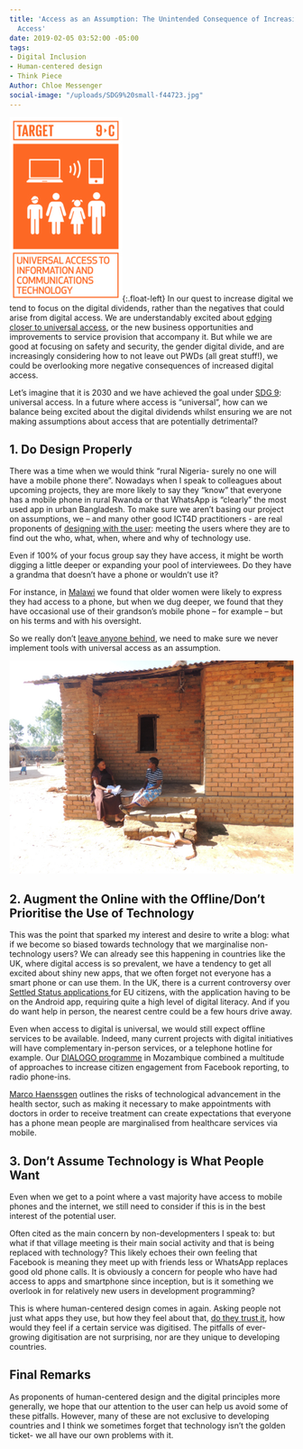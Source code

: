 ```yaml
---
title: 'Access as an Assumption: The Unintended Consequence of Increasing Digital
  Access'
date: 2019-02-05 03:52:00 -05:00
tags:
- Digital Inclusion
- Human-centered design
- Think Piece
Author: Chloe Messenger
social-image: "/uploads/SDG9%20small-f44723.jpg"
---
```


![SDG9 small.jpg](/uploads/SDG9%20small.jpg){:.float-left} In our quest to increase digital we tend to focus on the digital dividends, rather than the negatives that could arise from digital access. We are understandably excited about [edging closer to universal access](https://www.un.org/sustainabledevelopment/blog/2018/01/worlds-vulnerable-countries-track-achieve-universal-internet-access-2020-un-report/), or the new business opportunities and improvements to service provision that accompany it. But while we are good at focusing on safety and security, the gender digital divide, and are increasingly considering how to not leave out PWDs (all great stuff!), we could be overlooking more negative consequences of increased digital access.

Let’s imagine that it is 2030 and we have achieved the goal under [SDG 9](https://www.un.org/sustainabledevelopment/infrastructure-industrialization/): universal access. In a future where access is “universal”, how can we balance being excited about the digital dividends whilst ensuring we are not making assumptions about access that are potentially detrimental?

<!--more-->

## 1. Do Design Properly

There was a time when we would think “rural Nigeria- surely no one will have a mobile phone there”. Nowadays when I speak to colleagues about upcoming projects, they are more likely to say they “know” that everyone has a mobile phone in rural Rwanda or that WhatsApp is “clearly” the most used app in urban Bangladesh. To make sure we aren’t basing our project on assumptions, we – and many other good ICT4D practitioners - are real proponents of [designing with the user](https://digitalprinciples.org/principle/design-with-the-user/): meeting the users where they are to find out the who, what, when, where and why of technology use.

Even if 100% of your focus group say they have access, it might be worth digging a little deeper or expanding your pool of interviewees. Do they have a grandma that doesn’t have a phone or wouldn’t use it? 

For instance, in [Malawi](https://dai-global-digital.com/digital-insights-malawi-communication-among-rural-communities.html) we found that older women were likely to express they had access to a phone, but when we dug deeper, we found that they have occasional use of their grandson’s mobile phone – for example – but on his terms and with his oversight.

So we really don’t [leave anyone behind](https://www.gov.uk/government/publications/leaving-no-one-behind-our-promise/leaving-no-one-behind-our-promise), we need to make sure we never implement tools with universal access as an assumption.

![058- Mzimba TA Chindi_approval.jpg](/uploads/058-%20Mzimba%20TA%20Chindi_approval.jpg)

## 2. Augment the Online with the Offline/Don’t Prioritise the Use of Technology

This was the point that sparked my interest and desire to write a blog: what if we become so biased towards technology that we marginalise non-technology users?  We can already see this happening in countries like the UK, where digital access is so prevalent, we have a tendency to get all excited about shiny new apps, that we often forget not everyone has a smart phone or can use them. In the UK, there is a current controversy over [Settled Status applications ](https://www.wired.co.uk/article/brexit-app-settled-status-applications)for EU citizens, with the application having to be on the Android app, requiring quite a high level of digital literacy. And if you do want help in person, the nearest centre could be a few hours drive away.

Even when access to digital is universal, we would still expect offline services to be available. Indeed, many current projects with digital initiatives will have complementary in-person services, or a telephone hotline for example. Our [DIALOGO programme](https://dai-global-digital.com/icts-for-citizen-engagement-and-advocacy-lessons-learned-from-mozambique-dialogo.html) in Mozambique combined a multitude of approaches to increase citizen engagement from Facebook reporting, to radio phone-ins.

[Marco Haenssgen](https://www.oii.ox.ac.uk/blog/the-tyranny-of-digital-inclusion/?utm_content=buffer27318&utm_medium=social&utm_source=twitter.com&utm_campaign=buffer) outlines the risks of technological advancement in the health sector, such as making it necessary to make appointments with doctors in order to receive treatment can create expectations that everyone has a phone mean people are marginalised from healthcare services via mobile.

## 3. Don’t Assume Technology is What People Want

Even when we get to a point where a vast majority have access to mobile phones and the internet,  we still need to consider if this is in the best interest of the potential user.

Often cited as the main concern by non-developmenters I speak to: but what if that village meeting is their main social activity and that is being replaced with technology? This likely echoes their own feeling that Facebook is meaning they meet up with friends less or WhatsApp replaces good old phone calls. It is obviously a concern for people who have had access to apps and smartphone since inception, but is it something we overlook in for relatively new users in development programming?

This is where human-centered design comes in again. Asking people not just what apps they use, but how they feel about that, [do they trust it](https://dai-global-digital.com/frontier-insights-cyber-security-edition.html), how would they feel if a certain service was digitised. The pitfalls of ever-growing digitisation are not surprising, nor are they unique to developing countries.

## Final Remarks

As proponents of human-centered design and the digital principles more generally, we hope that our attention to the user can help us avoid some of these pitfalls. However, many of these are not exclusive to developing countries and I think we sometimes forget that technology isn’t the golden ticket- we all have our own problems with it.